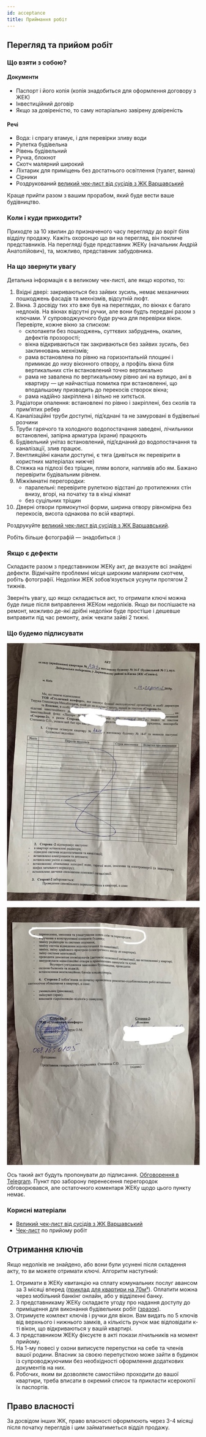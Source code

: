 ```yaml
---
id: acceptance
title: Приймання робіт
---
```


## Перегляд та прийом робіт

### Що взяти з собою?

#### Документи

- Паспорт і його копія (копія знадобиться для оформлення договору з ЖЕК)
- Інвестиційний договір
- Якщо за довіреністю, то саму нотаріально завірену довіреність

#### Речі

- Вода: і спрагу втамує, і для перевірки зливу води
- Рулетка будівельна
- Рівень будівельний
- Ручка, блокнот
- Скотч малярний широкий
- Ліхтарик для приміщень без достатнього освітлення (туалет, ванна)
- Сірники
- Роздрукований [великий чек-лист від сусідів з ЖК Варшавський](/wiki/acceptance/Checklist_varsh.pdf)

Краще прийти разом з вашим прорабом, який буде вести ваше будівництво.

### Коли і куди приходити?

Приходте за 10 хвилин до призначеного часу перегляду до воріт біля відділу продажу.
Кажіть охоронцю що ви на перегляд, він покличе представників.
На перегляді буде представник ЖЕКу (начальник Андрій Анатолійович), та, можливо, представник забудовника.

### На що звернути увагу

Детальна інформація є в великому чек-листі, але якщо коротко, то:

1. Вхідні двері: закриваються без зайвих зусиль, немає механичних пошкоджень фасадів та мехнізмів, відсутній люфт.
2. Вікна. З досвіду тих хто вже був на переглядах, по вікнах є багато недлоків. На вікнах відсутні ручки, але вони будть
передані разом з ключами. У супроводжуючого буде ручка для перевірки вікон. Перевірте, кожне вікно за списком:
     - склопакети без пошкоджень, суттєвих забруднень, окалин, дефектів прозорості;
     - вікна відкриваються так закриваються без зайвих зусиль, без заклинювань мехнізмів;
     - рама встановлена по рівню на горизонтальній площині і примикає до низу віконного отвору, а профіль вікна біля вертикальних
       стін встановлений точно вертикально
     - рама не завалена по вертикальному рівню ані на вулицю, ані в квартиру — це найчастіша помилка при встановленні,
       що вподальшому призводить до перекосів створок вікна;
     - рама надійно закріплена і вільно не хитється.
3. Радіатори опалення: встановлені по рівню і закріплені, без сколів та прим’ятих ребер
4. Каналізаційні труби доступні, під’єднані та не замуровані в будівельні розчини
5. Труби гарячого та холодного водопостачання заведені, лічильники встановлені, запірна арматура (крани) працюють
6. Будівельний унітаз встановлений, під’єднаний до водопостачання та каналізації, злив працює.
7. Вентлияційні канали доступні, є тяга (дивіться як перевірити в користних матеріалах нижче)
8. Стяжка на підлозі без тріщин, плям вологи, напливів або ям. Бажано перевірити будівальним рівнем.
9. Міжкімнатні перегородки:
     - паралельні: перевірите рулеткою відстані до протилежних стін внизу, вгорі, на початку та в кінці кімнат
     - без суцільних тріщин
10. Дверні отвори прямокутної форми, ширина отвору рівномірна без перекосів, висота однакова по всій квартирі.

Роздрукуйте [великий чек-лист від сусідів з ЖК Варшавський](/wiki/acceptance/Checklist_varsh.pdf).

Робіть більше фотографій — знадобиться :)

### Якщо є дефекти

Складаєте разом з представником ЖЕКу акт, де вказуєте всі знайдені дефекти. Відмічайте проблемні місця
широким малярним скотчем, робіть фотографії. Недоліки ЖЕК зобов’язується усунути протягом 2 тижнів.

Зверніть увагу, що якщо складається акт, то отримати ключі можна буде лише після виправлення ЖЕКом недоліків.
Якщо ви поспішаєте на ремонт, можливо де-які дрібні недоліки буде простіше і дешевше виправити під час ремонту, аніж чекати
зайві 2 тижні.

### Що будемо підписувати

![](/wiki/acceptance/2019-08-2300.05.54.jpg)

![](/wiki/acceptance/2019-08-2300.06.02.jpg)

Ось такий акт будуть пропонувати до підписання. [Обговорення в Telegram](https://t.me/Seven_chat/23679).
Пункт про заборону перенесення перегородок обговорювався, але остаточного коментаря ЖЕКу щодо цього пункту немає.

### Корисні матеріали

- [Великий чек-лист від сусідів з ЖК Варшавський](/wiki/acceptance/Checklist_varsh.pdf)
- [Чек-лист](https://t.me/Seven_news1/115) по прийому робіт

## Отримання ключів

Якщо недоліків не знайдено, або вони були усунені після складення акту,
то ви можете отримати ключі. Алгоритм наступний:

1. Отримати в ЖЕКу квитанцію на сплату комунальних послуг авансом за 3
   місяці вперед
   ([приклад для квартири на 70м²](/wiki/acceptance/invoice.jpg)).
   Оплатити можна через мобільний банкінг онлайн, або у відділенні
   банку.
2. З представникаму ЖЕКу складаєте угоду про надання доступу до
   приміщення для виконання будівельних робіт
   ([зразок](/wiki/acceptance/agreement.jpg)).
3. Отримуєте комлект ключів і ручки для вікон. Вам видать по 5 ключів
   від верхнього і нижнього замків, а кількість ручок має відповідати
   к-ті вікон, що відкриваються у вашій квартирі. 
4. З представником ЖЕКу фіксуєте в акті покази лічильників на момент
   прийому.
5. На 1-му повесі у охони виписуєте перепустки на себе та членів вашої
   родини. Власник за своєю перепусткою може зайти в будинок із
   супроводжуючими без необхідності оформлення додаткових документів на
   них.
6. Робочих, яким ви дозволяєте самостійно проходити до вашої квартири,
   треба вписати в окремий список та прикласти ксерокопії їх паспортів.

## Право власності

За досвідом інших ЖК, право власності оформлюють через 3-4 місяці після початку переглдів і цим займатиметься відділ продажу.

